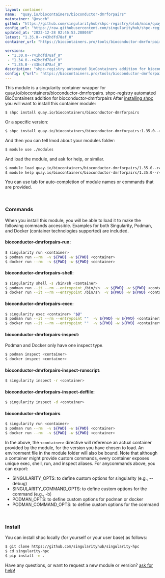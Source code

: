 ```yaml
---
layout: container
name:  "quay.io/biocontainers/bioconductor-dmrforpairs"
maintainer: "@vsoch"
github: "https://github.com/singularityhub/shpc-registry/blob/main/quay.io/biocontainers/bioconductor-dmrforpairs/container.yaml"
config_url: "https://raw.githubusercontent.com/singularityhub/shpc-registry/main/quay.io/biocontainers/bioconductor-dmrforpairs/container.yaml"
updated_at: "2023-12-28 02:46:53.288048"
latest: "1.35.0--r43hdfd78af_0"
container_url: "https://biocontainers.pro/tools/bioconductor-dmrforpairs"

versions:
 - "1.30.0--r41hdfd78af_0"
 - "1.34.0--r42hdfd78af_0"
 - "1.35.0--r43hdfd78af_0"
description: "shpc-registry automated BioContainers addition for bioconductor-dmrforpairs"
config: {"url": "https://biocontainers.pro/tools/bioconductor-dmrforpairs", "maintainer": "@vsoch", "description": "shpc-registry automated BioContainers addition for bioconductor-dmrforpairs", "latest": {"1.35.0--r43hdfd78af_0": "sha256:e3d177dcc318af649d751975ea5daff128bfaae4a04a52a5b9660ac29126d572"}, "tags": {"1.30.0--r41hdfd78af_0": "sha256:0c2d87846719792bfcec02130e4512d8650783b91d0f38440a615319add412ec", "1.34.0--r42hdfd78af_0": "sha256:86d387f4b234eaf1a43e941c64c6af84485bf6c7747013d874e336987b68f52d", "1.35.0--r43hdfd78af_0": "sha256:e3d177dcc318af649d751975ea5daff128bfaae4a04a52a5b9660ac29126d572"}, "docker": "quay.io/biocontainers/bioconductor-dmrforpairs"}
---
```


This module is a singularity container wrapper for quay.io/biocontainers/bioconductor-dmrforpairs.
shpc-registry automated BioContainers addition for bioconductor-dmrforpairs
After [installing shpc](#install) you will want to install this container module:


```bash
$ shpc install quay.io/biocontainers/bioconductor-dmrforpairs
```

Or a specific version:

```bash
$ shpc install quay.io/biocontainers/bioconductor-dmrforpairs:1.35.0--r43hdfd78af_0
```

And then you can tell lmod about your modules folder:

```bash
$ module use ./modules
```

And load the module, and ask for help, or similar.

```bash
$ module load quay.io/biocontainers/bioconductor-dmrforpairs/1.35.0--r43hdfd78af_0
$ module help quay.io/biocontainers/bioconductor-dmrforpairs/1.35.0--r43hdfd78af_0
```

You can use tab for auto-completion of module names or commands that are provided.

<br>

### Commands

When you install this module, you will be able to load it to make the following commands accessible.
Examples for both Singularity, Podman, and Docker (container technologies supported) are included.

#### bioconductor-dmrforpairs-run:

```bash
$ singularity run <container>
$ podman run --rm  -v ${PWD} -w ${PWD} <container>
$ docker run --rm  -v ${PWD} -w ${PWD} <container>
```

#### bioconductor-dmrforpairs-shell:

```bash
$ singularity shell -s /bin/sh <container>
$ podman run --it --rm --entrypoint /bin/sh  -v ${PWD} -w ${PWD} <container>
$ docker run --it --rm --entrypoint /bin/sh  -v ${PWD} -w ${PWD} <container>
```

#### bioconductor-dmrforpairs-exec:

```bash
$ singularity exec <container> "$@"
$ podman run --it --rm --entrypoint ""  -v ${PWD} -w ${PWD} <container> "$@"
$ docker run --it --rm --entrypoint ""  -v ${PWD} -w ${PWD} <container> "$@"
```

#### bioconductor-dmrforpairs-inspect:

Podman and Docker only have one inspect type.

```bash
$ podman inspect <container>
$ docker inspect <container>
```

#### bioconductor-dmrforpairs-inspect-runscript:

```bash
$ singularity inspect -r <container>
```

#### bioconductor-dmrforpairs-inspect-deffile:

```bash
$ singularity inspect -d <container>
```



#### bioconductor-dmrforpairs

```bash
$ singularity run <container>
$ podman run --rm  -v ${PWD} -w ${PWD} <container>
$ docker run --rm  -v ${PWD} -w ${PWD} <container>
```


In the above, the `<container>` directive will reference an actual container provided
by the module, for the version you have chosen to load. An environment file in the
module folder will also be bound. Note that although a container
might provide custom commands, every container exposes unique exec, shell, run, and
inspect aliases. For anycommands above, you can export:

 - SINGULARITY_OPTS: to define custom options for singularity (e.g., --debug)
 - SINGULARITY_COMMAND_OPTS: to define custom options for the command (e.g., -b)
 - PODMAN_OPTS: to define custom options for podman or docker
 - PODMAN_COMMAND_OPTS: to define custom options for the command

<br>

### Install

You can install shpc locally (for yourself or your user base) as follows:

```bash
$ git clone https://github.com/singularityhub/singularity-hpc
$ cd singularity-hpc
$ pip install -e .
```

Have any questions, or want to request a new module or version? [ask for help!](https://github.com/singularityhub/singularity-hpc/issues)